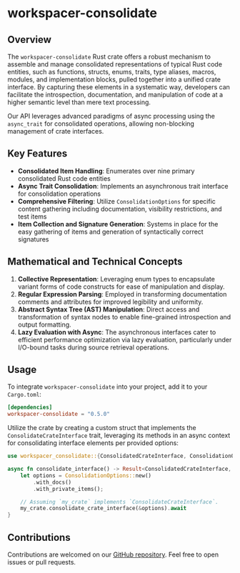 # workspacer-consolidate

## Overview

The `workspacer-consolidate` Rust crate offers a robust mechanism to assemble and manage consolidated representations of typical Rust code entities, such as functions, structs, enums, traits, type aliases, macros, modules, and implementation blocks, pulled together into a unified crate interface. By capturing these elements in a systematic way, developers can facilitate the introspection, documentation, and manipulation of code at a higher semantic level than mere text processing.

Our API leverages advanced paradigms of async processing using the `async_trait` for consolidated operations, allowing non-blocking management of crate interfaces.

## Key Features

- **Consolidated Item Handling**: Enumerates over nine primary consolidated Rust code entities
- **Async Trait Consolidation**: Implements an asynchronous trait interface for consolidation operations
- **Comprehensive Filtering**: Utilize `ConsolidationOptions` for specific content gathering including documentation, visibility restrictions, and test items
- **Item Collection and Signature Generation**: Systems in place for the easy gathering of items and generation of syntactically correct signatures

## Mathematical and Technical Concepts

1. **Collective Representation**: Leveraging enum types to encapsulate variant forms of code constructs for ease of manipulation and display.
2. **Regular Expression Parsing**: Employed in transforming documentation comments and attributes for improved legibility and uniformity.
3. **Abstract Syntax Tree (AST) Manipulation**: Direct access and transformation of syntax nodes to enable fine-grained introspection and output formatting.
4. **Lazy Evaluation with Async**: The asynchronous interfaces cater to efficient performance optimization via lazy evaluation, particularly under I/O-bound tasks during source retrieval operations.

## Usage

To integrate `workspacer-consolidate` into your project, add it to your `Cargo.toml`:

```toml
[dependencies]
workspacer-consolidate = "0.5.0"
```

Utilize the crate by creating a custom struct that implements the `ConsolidateCrateInterface` trait, leveraging its methods in an async context for consolidating interface elements per provided options:

```rust
use workspacer_consolidate::{ConsolidatedCrateInterface, ConsolidationOptions};

async fn consolidate_interface() -> Result<ConsolidatedCrateInterface, workspacer_consolidate::CrateError> {
    let options = ConsolidationOptions::new()
        .with_docs()
        .with_private_items();

    // Assuming `my_crate` implements `ConsolidateCrateInterface`.
    my_crate.consolidate_crate_interface(&options).await
}
```

## Contributions

Contributions are welcomed on our [GitHub repository](https://github.com/klebs6/klebs-general). Feel free to open issues or pull requests.
